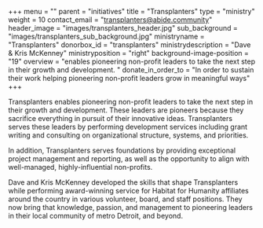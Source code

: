 +++
menu = ""
parent = "initiatives"
title = "Transplanters"
type = "ministry"
weight = 10
contact_email = "transplanters@abide.community"
header_image = "images/transplanters_header.jpg"
sub_background = "images/transplanters_sub_background.jpg"
ministryname = "Transplanters"
donorbox_id = "transplanters"
ministrydescription = "Dave & Kris McKenney"
ministryposition = "right"
background-image-position = "19"
overview = "enables pioneering non-profit leaders to take the next step in their growth and development. "
donate_in_order_to = "In order to sustain their work helping pioneering non-profit leaders grow in meaningful ways"
+++

Transplanters enables pioneering non-profit leaders to take the next step in their growth and development. These leaders are pioneers because they sacrifice everything in pursuit of their innovative ideas. Transplanters serves these leaders by performing development services including grant writing and consulting on organizational structure, systems, and priorities. 

In addition, Transplanters serves foundations by providing exceptional project management and reporting, as well as the opportunity to align with well-managed, highly-influential non-profits.  

Dave and Kris McKenney developed the skills that shape Transplanters while performing award-winning service for Habitat for Humanity affiliates around the country in various volunteer, board, and staff positions. They now bring that knowledge, passion, and management to pioneering leaders in their local community of metro Detroit, and beyond.